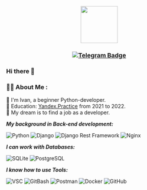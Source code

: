 <div id="header" align="center">
  <img src="https://media.giphy.com/media/M9gbBd9nbDrOTu1Mqx/giphy.gif" width="100"/>
</div>
<div id="badges">
  <h3 align="center">
  <a href="https://t.me/GolenkoIvan">
    <img src="https://img.shields.io/badge/Telegram-blue?logo=telegram&logoColor=white&style=flat-square" alt="Telegram Badge"/>
   </a>
</div>

### Hi there 👋

### :man_technologist: About Me :
:snake:  I'm Ivan, a beginner Python-developer.\
:book: Education: [Yandex.Practice](https://practicum.yandex.ru/) from 2021 to 2022.\
:crystal_ball: My dream is to find a job as a developer.


***My background in Back-end development:***

![Python](https://img.shields.io/badge/-Python-black?style=flat-square&logo=Python)
![Django](https://img.shields.io/badge/-Django-0aad48?style=flat-square&logo=Django)
![Django Rest Framework](https://img.shields.io/badge/Django_Rest_Framework-red?style=flat-square&logo=Django)
![Nginx](https://img.shields.io/badge/nginx-%23009639.svg?style=flat-square&logo=nginx&logoColor=white)

***I can work with Databases:***

![SQLite](https://img.shields.io/badge/SQLite-07405E?style=flat-square&logo=sqlite&logoColor=white)
![PostgreSQL](https://img.shields.io/badge/-PostgreSQL-%232c3e50?style=flat-square&logo=Postgresql)

***I know how to use Tools:***

![VSC](https://img.shields.io/badge/VSC-0078D4?style=flat-square&logo=visual%20studio%20code&logoColor=white)
![GitBash](https://img.shields.io/badge/Git_Bash-E44C30?style=flat-square&logo=git&logoColor=white)
![Postman](https://img.shields.io/badge/Postman-FCA121?style=flat-square&logo=postman)
![Docker](https://img.shields.io/badge/-Docker-46a2f1?style=flat-square&logo=docker&logoColor=white)
![GitHub](https://img.shields.io/badge/-GitHub-181717?style=flat-square&logo=github)

<!--
**IvanGolenko/IvanGolenko** is a ✨ _special_ ✨ repository because its `README.md` (this file) appears on your GitHub profile.

Here are some ideas to get you started:

- 🔭 I’m currently working on ...
- 🌱 I’m currently learning ...
- 👯 I’m looking to collaborate on ...
- 🤔 I’m looking for help with ...
- 💬 Ask me about ...
- 📫 How to reach me: ...
- 😄 Pronouns: ...
- ⚡ Fun fact: ...
-->
